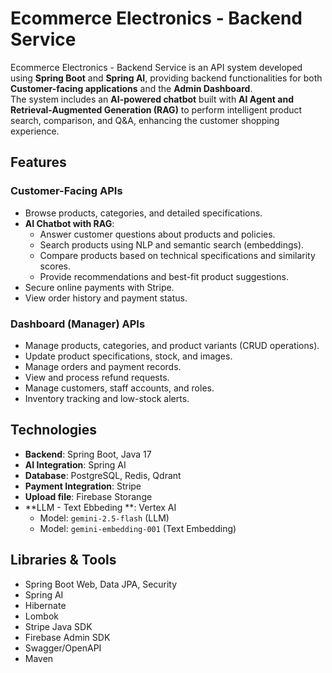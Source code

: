 # Ecommerce Electronics - Backend Service

Ecommerce Electronics - Backend Service is an API system developed using **Spring Boot** and **Spring AI**, providing backend functionalities for both **Customer-facing applications** and the **Admin Dashboard**.  
The system includes an **AI-powered chatbot** built with **AI Agent and Retrieval-Augmented Generation (RAG)** to perform intelligent product search, comparison, and Q&A, enhancing the customer shopping experience.

## Features
### Customer-Facing APIs
- Browse products, categories, and detailed specifications.
- **AI Chatbot with RAG**:
  - Answer customer questions about products and policies.
  - Search products using NLP and semantic search (embeddings).
  - Compare products based on technical specifications and similarity scores.
  - Provide recommendations and best-fit product suggestions.
- Secure online payments with Stripe.
- View order history and payment status.

### Dashboard (Manager) APIs
- Manage products, categories, and product variants (CRUD operations).
- Update product specifications, stock, and images.
- Manage orders and payment records.
- View and process refund requests.
- Manage customers, staff accounts, and roles.
- Inventory tracking and low-stock alerts.
  
## Technologies
- **Backend**: Spring Boot, Java 17
- **AI Integration**: Spring AI
- **Database**: PostgreSQL, Redis, Qdrant
- **Payment Integration**: Stripe
- **Upload file**: Firebase Storange
- **LLM - Text Ebbeding **: Vertex AI 
  - Model: `gemini-2.5-flash` (LLM)  
  - Model: `gemini-embedding-001` (Text Embedding)
  
## Libraries & Tools
- Spring Boot Web, Data JPA, Security
- Spring AI
- Hibernate
- Lombok
- Stripe Java SDK
- Firebase Admin SDK
- Swagger/OpenAPI
- Maven
